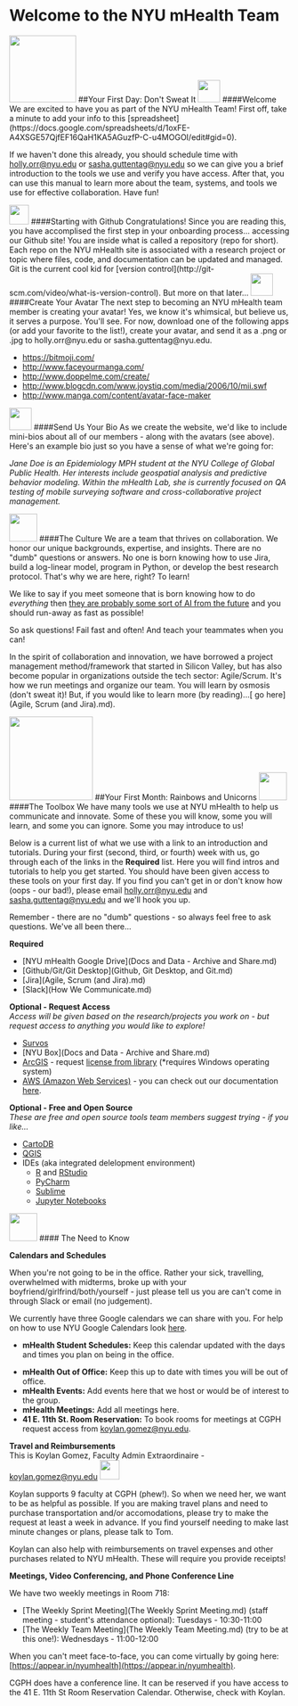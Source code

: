 # Welcome to the NYU mHealth Team

<img src="/Images/nervous.jpg" width="120"> 
##Your First Day: Don't Sweat It

<img src="/Images/cropped-logo_transparent.png" width="40">  
####Welcome
We are excited to have you as part of the NYU mHealth Team! First off, take a minute to add your info to this [spreadsheet](https://docs.google.com/spreadsheets/d/1oxFE-A4XSGE57QjfEF16QaH1KA5AGuzfP-C-u4MOGOI/edit#gid=0). 

If we haven't done this already, you should schedule time with holly.orr@nyu.edu or sasha.guttentag@nyu.edu so we can give you a brief introduction to the tools we use and verify you have access. After that, you can use this manual to learn more about the team, systems, and tools we use for effective collaboration. Have fun!

<img src="https://github.com/favicon.ico" width="35">  
####Starting with Github
Congratulations! Since you are reading this, you have accomplised the first step in your onboarding process... accessing our Github site! You are inside what is called a repository (repo for short). Each repo on the NYU mHealth site is associated with a research project or topic where files, code, and documentation can be updated and managed. Git is the current cool kid for [version control](http://git-scm.com/video/what-is-version-control). But more on that later...

<img src="/Images/avatar.ico" width="40">  
####Create Your Avatar
The next step to becoming an NYU mHealth team member is creating your avatar! Yes, we know it's whimsical, but believe us, it serves a purpose. You'll see. For now, download one of the following apps (or add your favorite to the list!), create your avatar, and send it as a .png or .jpg to holly.orr@nyu.edu or sasha.guttentag@nyu.edu.

- https://bitmoji.com/  
- http://www.faceyourmanga.com/  
- http://www.doppelme.com/create/  
- http://www.blogcdn.com/www.joystiq.com/media/2006/10/mii.swf  
- http://www.manga.com/content/avatar-face-maker  

<img src="https://github.com/nyu-mhealth/Onboarding/blob/master/Images/help-web-button.png" width="40">  
####Send Us Your Bio
As we create the website, we'd like to include mini-bios about all of our members - along with the avatars (see above). Here's an example bio just so you have a sense of what we're going for:

*Jane Doe is an Epidemiology MPH student at the NYU College of Global Public Health. Her interests include geospatial analysis and predictive behavior modeling. Within the mHealth Lab, she is currently focused on QA testing of mobile surveying software and cross-collaborative project management.* 

<img src="https://github.com/nyu-mhealth/Onboarding/blob/master/Images/brainstorming-icon.png" width="50">  
####The Culture
We are a team that thrives on collaboration. We honor our unique backgrounds, expertise, and insights. There are no "dumb" questions or answers. No one is born knowing how to use Jira, build a log-linear model, program in Python, or develop the best research protocol. That's why we are here, right? To learn! 

We like to say if you meet someone that is born knowing how to do *everything* then [they are probably some sort of AI from the future](https://en.wikipedia.org/wiki/The_Terminator) and you should run-away as fast as possible! 

So ask questions! Fail fast and often! And teach your teammates when you can!

In the spirit of collaboration and innovation, we have borrowed a project management method/framework that started in Silicon Valley, but has also become popular in organizations outside the tech sector: Agile/Scrum.  It's how we run meetings and organize our team. You will learn by osmosis (don't sweat it)! But, if you would like to learn more (by reading)...[ go here](Agile, Scrum (and Jira).md). 

<img src="/Images/unicorn.jpg" width="150">  
##Your First Month: Rainbows and Unicorns

<img src="/Images/toolbox.png" width="50">  
####The Toolbox
We have many tools we use at NYU mHealth to help us communicate and innovate. Some of these you will know, some you will learn, and some you can ignore. Some you may introduce to us! 

Below is a current list of what we use with a link to an introduction and tutorials. During your first (second, third, or fourth) week with us, go through each of the links in the **Required** list. Here you will find intros and tutorials to help you get started. You should have been given access to these tools on your first day. If you find you can't get in or don't know how (oops - our bad!), please email holly.orr@nyu.edu and sasha.guttentag@nyu.edu and we'll hook you up.

Remember - there are no "dumb" questions - so always feel free to ask questions. We've all been there...

**Required**  
- [NYU mHealth Google Drive](Docs and Data - Archive and Share.md)    
- [Github/Git/Git Desktop](Github, Git Desktop, and Git.md)
- [Jira](Agile, Scrum (and Jira).md)
- [Slack](How We Communicate.md)

**Optional - Request Access**  
*Access will be given based on the research/projects you work on - but request access to anything you would like to explore!*
- [Survos](https://survos.com/)  
- [NYU Box](Docs and Data - Archive and Share.md)    
- [ArcGIS](https://www.arcgis.com/features/) - request [license from library](http://guides.nyu.edu/c.php?g=276822&p=2845922) (*requires Windows operating system)  
- [AWS (Amazon Web Services)](https://aws.amazon.com/?nc2=h_lg) - you can check out our documentation [here](https://github.com/nyu-mhealth/NYU-AWS).  

**Optional - Free and Open Source**  
*These are free and open source tools team members suggest trying - if you like...*
- [CartoDB](https://cartodb.com/)  
- [QGIS](http://www.qgis.org/en/site/)  
- IDEs (aka integrated delelopment environment)  
  - [R](www.r-project.org) and [RStudio](https://www.rstudio.com/)  
  - [PyCharm](https://www.jetbrains.com/pycharm/)  
  - [Sublime](https://www.sublimetext.com/)  
  - [Jupyter Notebooks](http://jupyter.org/)    

<img src="/Images/spring-desktop-calendar-variant.png" width="50">  
#### The Need to Know

**Calendars and Schedules**    

When you're not going to be in the office. Rather your sick, travelling, overwhelmed with midterms, broke up with your boyfriend/girlfrind/both/yourself - just please tell us you are can't come in through Slack or email (no judgement).    

We currently have three Google calendars we can share with you. For help on how to use NYU Google Calendars look [here](https://www.nyu.edu/life/resources-and-services/information-technology/communication-and-conferencing/nyu-calendar.html).  
 * **mHealth Student Schedules:** Keep this calendar updated with the days and times you plan on being in the office.     
 - **mHealth Out of Office:** Keep this up to date with times you will be out of office.    
 - **mHealth Events:** Add events here that we host or would be of interest to the group.  
 - **mHealth Meetings:** Add all meetings here.  
 - **41 E. 11th St. Room Reservation:** To book rooms for meetings at CGPH request access from koylan.gomez@nyu.edu.  
 
**Travel and Reimbursements**  
This is Koylan Gomez, Faculty Admin Extraordinaire - koylan.gomez@nyu.edu  <img src="/Images/koylan.JPG" width="35">  

Koylan supports 9 faculty at CGPH (phew!). So when we need her, we want to be as helpful as possible. If you are making travel plans and need to purchase transportation and/or accomodations, please try to make the request at least a week in advance. If you find yourself needing to make last minute changes or plans, please talk to Tom.

Koylan can also help with reimbursements on travel expenses and other purchases related to NYU mHealth. These will require you provide receipts!

**Meetings, Video Conferencing, and Phone Conference Line**  

We have two weekly meetings in Room 718:
- [The Weekly Sprint Meeting](The Weekly Sprint Meeting.md) (staff meeting - student's attendance optional): Tuesdays - 10:30-11:00  
- [The Weekly Team Meeting](The Weekly Team Meeting.md) (try to be at this one!): Wednesdays - 11:00-12:00  

When you can't meet face-to-face, you can come virtually by going here: [https://appear.in/nyumhealth](https://appear.in/nyumhealth).

CGPH does have a conference line. It can be reserved if you have access to the 41 E. 11th St Room Reservation Calendar. Otherwise, check with Koylan.
